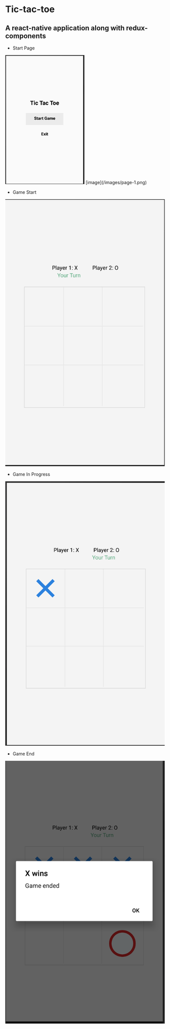 # Tic-tac-toe

## A react-native application along with redux-components

* Start Page
<img src="https://github.com/shahksh1011/Tic-tac-toe/blob/master/images/page-1.png" width="250">
[image](/images/page-1.png)

* Game Start

![GitHub Logo](/images/page-2.png)

* Game In Progress

![GitHub Logo](/images/page-3.png)

* Game End

![GitHub Logo](/images/page-4.png)

